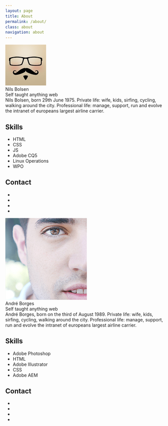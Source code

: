 ```yaml
---
layout: page
title: About
permalink: /about/
class: about
navigation: about
---
```


<div class="profile">
  <img class="profile-photo" src="/images/face.jpg" alt="just some random face"/>
  <div class="profile-name">Nils Bolsen</div>
  <div class="profile-talent">Self taught anything web</div>
  <div class="profile-bio">
      Nils Bolsen, born 29th June 1975. Private life: wife, kids, sirfing, cycling, walking around the city. Professional life: manage, support, run and evolve  the intranet of europeans largest airline carrier.
  </div>
  <div class="profile-skills">
    <h2>Skills</h2>
    <ul>
      <li>HTML</li>
      <li>CSS</li>
      <li>JS</li>
      <li>Adobe CQ5</li>
      <li>Linux Operations</li>
      <li>WPO</li>
    </ul>
  </div>
  <div class="profile-contacts">
    <h2>Contact</h2>
    <ul>
      <li>
        <a href="" class="fa-stack fa-2x circle">
          <i class="fa fa-twitter fa-stack-1x"></i>
        </a>
      </li>
      <li>
        <a href="" class="fa-stack fa-2x circle">
          <i class="fa fa-github fa-stack-1x"></i>
        </a>
      </li>
      <li>
        <a href="" class="fa-stack fa-2x circle">
          <i class="fa fa-linkedin fa-stack-1x"></i>
        </a>
      </li>
      <li>
        <a href="" class="fa-stack fa-2x circle">
         <i class="fa fa-google-plus fa-stack-1x"></i>
        </a>
      </li>
    </ul>
  </div>
</div>

<div class="profile">
  <img class="profile-photo" src="/images/andreface.png" alt="just some random face"/>
  <div class="profile-name">André Borges</div>
  <div class="profile-talent">Self taught anything web</div>
  <div class="profile-bio">
      André Borges, born on the third of August 1989. Private life: wife, kids, sirfing, cycling, walking around the city. Professional life: manage, support, run and evolve  the intranet of europeans largest airline carrier.
  </div>
  <div class="profile-skills">
    <h2>Skills</h2>
    <ul>
      <li>Adobe Photoshop</li>
      <li>HTML</li>
      <li>Adobe Illustrator</li>
      <li>CSS</li>
      <li>Adobe AEM</li>
    </ul>
  </div>
  <div class="profile-contacts">
    <h2>Contact</h2>
    <ul>
      <li>
        <a href="" class="fa-stack fa-2x circle">
          <i class="fa fa-twitter fa-stack-1x"></i>
        </a>
      </li>
      <li>
        <a href="" class="fa-stack fa-2x circle">
          <i class="fa fa-github fa-stack-1x"></i>
        </a>
      </li>
      <li>
        <a href="" class="fa-stack fa-2x circle">
          <i class="fa fa-linkedin fa-stack-1x"></i>
        </a>
      </li>
      <li>
        <a href="" class="fa-stack fa-2x circle">
         <i class="fa fa-google-plus fa-stack-1x"></i>
        </a>
      </li>
    </ul>
  </div>
</div>
